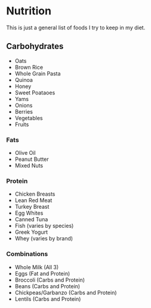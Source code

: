 # Nutrition

This is just a general list of foods I try to keep in my diet.

## Carbohydrates

* Oats
* Brown Rice
* Whole Grain Pasta
* Quinoa
* Honey
* Sweet Poataoes
* Yams
* Onions
* Berries
* Vegetables
* Fruits

### Fats

* Olive Oil
* Peanut Butter
* Mixed Nuts

### Protein

* Chicken Breasts
* Lean Red Meat
* Turkey Breast
* Egg Whites
* Canned Tuna
* Fish \(varies by species\)
* Greek Yogurt
* Whey \(varies by brand\)

### Combinations

* Whole Milk \(All 3\)
* Eggs \(Fat and Protein\)
* Broccoli \(Carbs and Protein\)
* Beans \(Carbs and Protein\)
* Chickpeas/Garbanzo \(Carbs and Protein\)
* Lentils \(Carbs and Protein\)

